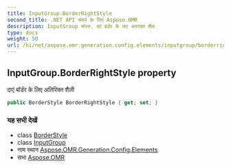 ```yaml
---
title: InputGroup.BorderRightStyle
second_title: .NET API संदर्भ के लिए Aspose.OMR
description: InputGroup संपत्त. दएं बर्डर के लए अतरक्त शैल
type: docs
weight: 50
url: /hi/net/aspose.omr.generation.config.elements/inputgroup/borderrightstyle/
---
```

## InputGroup.BorderRightStyle property

दाएं बॉर्डर के लिए अतिरिक्त शैली

```csharp
public BorderStyle BorderRightStyle { get; set; }
```

### यह सभी देखें

* class [BorderStyle](../../../aspose.omr.generation.config/borderstyle/)
* class [InputGroup](../)
* नाम स्थान [Aspose.OMR.Generation.Config.Elements](../../inputgroup/)
* सभा [Aspose.OMR](../../../)


